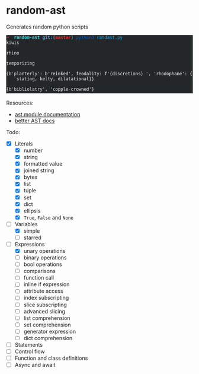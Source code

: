 # random-ast

Generates random python scripts

![random-ast screenshot](screenshot.png)

Resources:

* [ast module documentation](https://docs.python.org/3/library/ast.html)
* [better AST docs](https://greentreesnakes.readthedocs.io/en/latest/)

Todo:

* [x] Literals
    * [x] number
    * [x] string
    * [x] formatted value
    * [x] joined string
    * [x] bytes
    * [x] list
    * [x] tuple
    * [x] set
    * [x] dict
    * [x] ellipsis
    * [x] `True`, `False` and `None`
* [ ] Variables
    * [x] simple
    * [ ] starred
* [ ] Expressions
    * [x] unary operations
    * [ ] binary operations
    * [ ] bool operations
    * [ ] comparisons
    * [ ] function call
    * [ ] inline if expression
    * [ ] attribute access
    * [ ] index subscripting
    * [ ] slice subscripting
    * [ ] advanced slicing
    * [ ] list comprehension
    * [ ] set comprehension
    * [ ] generator expression
    * [ ] dict comprehension
* [ ] Statements
* [ ] Control flow
* [ ] Function and class definitions
* [ ] Async and await
